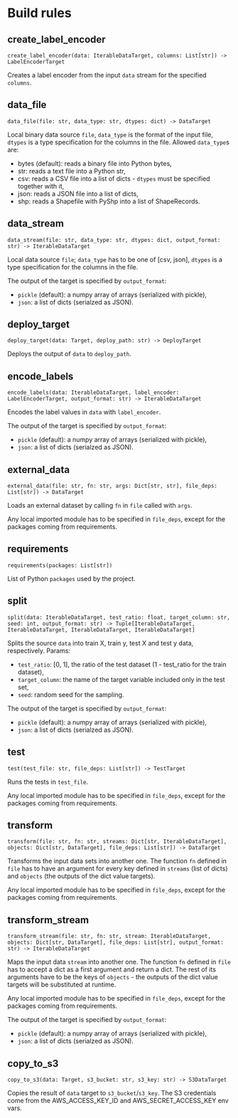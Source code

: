 # Build rules

## create_label_encoder

`create_label_encoder(data: IterableDataTarget, columns: List[str]) -> LabelEncoderTarget`<br/>

Creates a label encoder from the input `data` stream for the specified `columns`.<br>


## data_file

`data_file(file: str, data_type: str, dtypes: dict) -> DataTarget`<br/>

Local binary data source `file`, `data_type` is the format of the input file, `dtypes` is a type specification for the columns in the file. Allowed `data_type`s are:<br>
 * bytes (default): reads a binary file into Python bytes,<br>
 * str: reads a text file into a Python str,<br>
 * csv: reads a CSV file into a list of dicts - `dtypes` must be specified together with it,<br>
 * json: reads a JSON file into a list of dicts,<br>
 * shp: reads a Shapefile with PyShp into a list of ShapeRecords.<br>


## data_stream

`data_stream(file: str, data_type: str, dtypes: dict, output_format: str) -> IterableDataTarget`<br/>

Local data source `file`; `data_type` has to be one of [csv, json], `dtypes` is a type specification for the columns in the file.<br>

The output of the target is specified by `output_format`:<br>
 * `pickle` (default): a numpy array of arrays (serialized with pickle),<br>
 * `json`: a list of dicts (serialzed as JSON).<br>


## deploy_target

`deploy_target(data: Target, deploy_path: str) -> DeployTarget`<br/>

Deploys the output of `data` to `deploy_path`.<br>


## encode_labels

`encode_labels(data: IterableDataTarget, label_encoder: LabelEncoderTarget, output_format: str) -> IterableDataTarget`<br/>

Encodes the label values in `data` with `label_encoder`.<br>

The output of the target is specified by `output_format`:<br>
 * `pickle` (default): a numpy array of arrays (serialized with pickle),<br>
 * `json`: a list of dicts (serialzed as JSON).<br>


## external_data

`external_data(file: str, fn: str, args: Dict[str, str], file_deps: List[str]) -> DataTarget`<br/>

Loads an external dataset by calling `fn` in `file` called with `args`.<br>

Any local imported module has to be specified in `file_deps`, except for the packages coming from requirements.<br>


## requirements

`requirements(packages: List[str])`<br/>

List of Python `packages` used by the project.<br>


## split

`split(data: IterableDataTarget, test_ratio: float, target_column: str, seed: int, output_format: str) -> Tuple[IterableDataTarget, IterableDataTarget, IterableDataTarget, IterableDataTarget]`<br/>

Splits the source `data` into train X, train y, test X and test y data, respectively. Params:<br>
 * `test_ratio`: [0, 1], the ratio of the test dataset (1 - test_ratio for the train dataset),<br>
 * `target_column`: the name of the target variable included only in the test set,<br>
 * `seed`: random seed for the sampling.<br>

The output of the target is specified by `output_format`:<br>
 * `pickle` (default): a numpy array of arrays (serialized with pickle),<br>
 * `json`: a list of dicts (serialzed as JSON).<br>


## test

`test(test_file: str, file_deps: List[str]) -> TestTarget`<br/>

Runs the tests in `test_file`.<br>

Any local imported module has to be specified in `file_deps`, except for the packages coming from requirements.<br>


## transform

`transform(file: str, fn: str, streams: Dict[str, IterableDataTarget], objects: Dict[str, DataTarget], file_deps: List[str]) -> DataTarget`<br/>

Transforms the input data sets into another one. The function `fn` defined in `file` has to have an argument for every key defined in `streams` (list of dicts) and `objects` (the outputs of the dict value targets).<br>

Any local imported module has to be specified in `file_deps`, except for the packages coming from requirements.<br>


## transform_stream

`transform_stream(file: str, fn: str, stream: IterableDataTarget, objects: Dict[str, DataTarget], file_deps: List[str], output_format: str) -> IterableDataTarget`<br/>

Maps the input data `stream` into another one. The function `fn` defined in `file` has to accept a dict as a first argument and return a dict. The rest of its arguments have to be the keys of `objects` - the outputs of the dict value targets will be substituted at runtime.<br>

Any local imported module has to be specified in `file_deps`, except for the packages coming from requirements.<br>

The output of the target is specified by `output_format`:<br>
 * `pickle` (default): a numpy array of arrays (serialized with pickle),<br>
 * `json`: a list of dicts (serialzed as JSON).<br>


## copy_to_s3

`copy_to_s3(data: Target, s3_bucket: str, s3_key: str) -> S3DataTarget`<br/>

Copies the result of `data` target to `s3_bucket`/`s3_key`. The S3 credentials come from the AWS_ACCESS_KEY_ID and AWS_SECRET_ACCESS_KEY env vars.<br>


